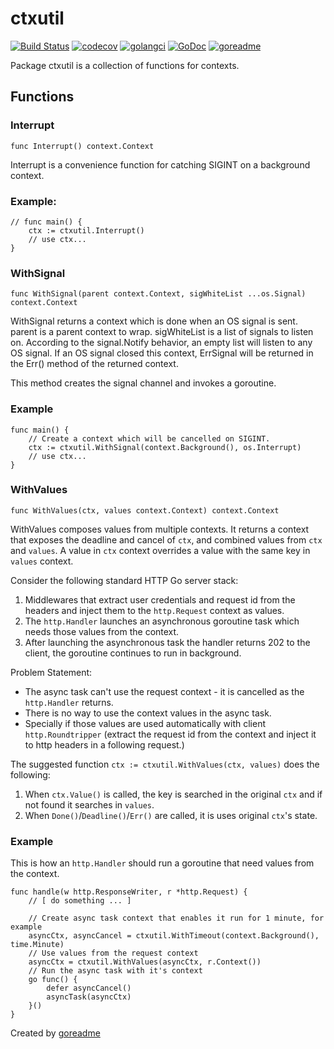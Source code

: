 # ctxutil

[![Build Status](https://travis-ci.org/posener/ctxutil.svg?branch=master)](https://travis-ci.org/posener/ctxutil)
[![codecov](https://codecov.io/gh/posener/ctxutil/branch/master/graph/badge.svg)](https://codecov.io/gh/posener/ctxutil)
[![golangci](https://golangci.com/badges/github.com/posener/ctxutil.svg)](https://golangci.com/r/github.com/posener/ctxutil)
[![GoDoc](https://godoc.org/github.com/posener/ctxutil?status.svg)](http://godoc.org/github.com/posener/ctxutil)
[![goreadme](https://goreadme.herokuapp.com/badge/posener/ctxutil.svg)](https://goreadme.herokuapp.com)

Package ctxutil is a collection of functions for contexts.

## Functions

### Interrupt

`func Interrupt() context.Context`

Interrupt is a convenience function for catching SIGINT on a
background context.

### Example:

	// func main() {
		ctx := ctxutil.Interrupt()
		// use ctx...
	}

### WithSignal

`func WithSignal(parent context.Context, sigWhiteList ...os.Signal) context.Context`

WithSignal returns a context which is done when an OS signal is sent.
parent is a parent context to wrap.
sigWhiteList is a list of signals to listen on.
According to the signal.Notify behavior, an empty list will listen
to any OS signal.
If an OS signal closed this context, ErrSignal will be returned in
the Err() method of the returned context.

This method creates the signal channel and invokes a goroutine.

### Example

	func main() {
		// Create a context which will be cancelled on SIGINT.
		ctx := ctxutil.WithSignal(context.Background(), os.Interrupt)
		// use ctx...
	}

### WithValues

`func WithValues(ctx, values context.Context) context.Context`

WithValues composes values from multiple contexts.
It returns a context that exposes the deadline and cancel of `ctx`,
and combined values from `ctx` and `values`.
A value in `ctx` context overrides a value with the same key in `values` context.

Consider the following standard HTTP Go server stack:

1. Middlewares that extract user credentials and request id from the
   headers and inject them to the `http.Request` context as values.
2. The `http.Handler` launches an asynchronous goroutine task which
   needs those values from the context.
3. After launching the asynchronous task the handler returns 202 to
   the client, the goroutine continues to run in background.

Problem Statement:
* The async task can't use the request context - it is cancelled
  as the `http.Handler` returns.
* There is no way to use the context values in the async task.
* Specially if those values are used automatically with client
  `http.Roundtripper` (extract the request id from the context
  and inject it to http headers in a following request.)

The suggested function `ctx := ctxutil.WithValues(ctx, values)`
does the following:

1. When `ctx.Value()` is called, the key is searched in the
   original `ctx` and if not found it searches in `values`.
2. When `Done()`/`Deadline()`/`Err()` are called, it is uses
   original `ctx`'s state.

### Example

This is how an `http.Handler` should run a goroutine that need
values from the context.

	func handle(w http.ResponseWriter, r *http.Request) {
		// [ do something ... ]

		// Create async task context that enables it run for 1 minute, for example
		asyncCtx, asyncCancel = ctxutil.WithTimeout(context.Background(), time.Minute)
		// Use values from the request context
		asyncCtx = ctxutil.WithValues(asyncCtx, r.Context())
		// Run the async task with it's context
		go func() {
			defer asyncCancel()
			asyncTask(asyncCtx)
		}()
	}

Created by [goreadme](https://github.com/apps/goreadme)
